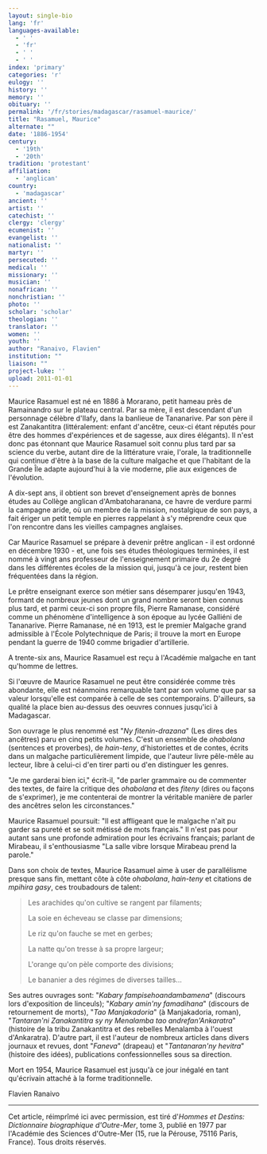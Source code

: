 ```yaml
---
layout: single-bio
lang: 'fr'
languages-available:
  - ' '
  - 'fr'
  - ' '
  - ' '
index: 'primary'
categories: 'r'
eulogy: ''
history: ''
memory: ''
obituary: ''
permalink: '/fr/stories/madagascar/rasamuel-maurice/'
title: "Rasamuel, Maurice"
alternate: ""
date: '1886-1954'
century:
  - '19th'
  - '20th'
tradition: 'protestant'
affiliation:
  - 'anglican'
country:
  - 'madagascar'
ancient: ''
artist: ''
catechist: ''
clergy: 'clergy'
ecumenist: ''
evangelist: ''
nationalist: ''
martyr: ''
persecuted: ''
medical: ''
missionary: ''
musician: ''
nonafrican: ''
nonchristian: ''
photo: ''
scholar: 'scholar'
theologian: ''
translator: ''
women: ''
youth: ''
author: "Ranaivo, Flavien"
institution: ""
liaison: ""
project-luke: ''
upload: 2011-01-01
---
```




Maurice Rasamuel est né en 1886 à Morarano, petit hameau près de Ramainandro sur le plateau central. Par sa mère, il est descendant d'un personnage célèbre d'Ilafy, dans la banlieue de Tananarive. Par son père il est Zanakantitra (littéralement: enfant d'ancêtre, ceux-ci étant réputés pour être des hommes d'expériences et de sagesse, aux dires élégants). Il n'est donc pas étonnant que Maurice Rasamuel soit connu plus tard par sa science du verbe, autant dire de la littérature vraie, l'orale, la traditionnelle qui continue d'être à la base de la culture malgache et que l'habitant de la Grande Île adapte aujourd'hui à la vie moderne, plie aux exigences de l'évolution.

A dix-sept ans, il obtient son brevet d'enseignement après de bonnes études au Collège anglican d'Ambatoharanana, ce havre de verdure parmi la campagne aride, où un membre de la mission, nostalgique de son pays, a fait ériger un petit temple en pierres rappelant à s'y méprendre ceux que l'on rencontre dans les vieilles campagnes anglaises.

Car Maurice Rasamuel se prépare à devenir prêtre anglican - il est ordonné en décembre 1930 - et, une fois ses études théologiques terminées, il est nommé à vingt ans professeur de l'enseignement primaire du 2e degré dans les différentes écoles de la mission qui, jusqu'à ce jour, restent bien fréquentées dans la région.

Le prêtre enseignant exerce son métier sans désemparer jusqu'en 1943, formant de nombreux jeunes dont un grand nombre seront bien connus plus tard, et parmi ceux-ci son propre fils, Pierre Ramanase, considéré comme un phénomène d'intelligence à son époque au lycée Galliéni de Tananarive. Pierre Ramanase, né en 1913, est le premier Malgache grand admissible à l'École Polytechnique de Paris; il trouve la mort en Europe pendant la guerre de 1940 comme brigadier d'artillerie.

A trente-six ans, Maurice Rasamuel est reçu à l'Académie malgache en tant qu'homme de lettres.

Si l'œuvre de Maurice Rasamuel ne peut être considérée comme très abondante, elle est néanmoins remarquable tant par son volume que par sa valeur lorsqu'elle est comparée à celle de ses contemporains. D'ailleurs, sa qualité la place bien au-dessus des oeuvres connues jusqu'ici à Madagascar.

Son ouvrage le plus renommé est "*Ny fitenin-drazana*" (Les dires des ancêtres) paru en cinq petits volumes. C'est un ensemble de *ohabolana* (sentences et proverbes), de *hain-teny*, d'historiettes et de contes, écrits dans un malgache particulièrement limpide, que l'auteur livre pêle-mêle au lecteur, libre à celui-ci d'en tirer parti ou d'en distinguer les genres.

"Je me garderai bien ici," écrit-il, "de parler grammaire ou de commenter des textes, de faire la critique des *ohabolana* et des *fiteny* (dires ou façons de s'exprimer), je me contenterai de montrer la véritable manière de parler des ancêtres selon les circonstances."

Maurice Rasamuel poursuit: "Il est affligeant que le malgache n'ait pu garder sa pureté et se soit métissé de mots français." Il n'est pas pour autant sans une profonde admiration pour les écrivains français; parlant de Mirabeau, il s'enthousiasme "La salle vibre lorsque Mirabeau prend la parole."

Dans son choix de textes, Maurice Rasamuel aime à user de parallélisme presque sans fin, mettant côte à côte *ohabolana*, *hain-teny* et citations de *mpihira gasy*, ces troubadours de talent:

> Les arachides qu'on cultive se rangent par filaments;
>
> La soie en écheveau se classe par dimensions;
>
> Le riz qu'on fauche se met en gerbes;
>
> La natte qu'on tresse à sa propre largeur;
>
> L'orange qu'on pèle comporte des divisions;
>
> Le bananier a des régimes de diverses tailles...
>

Ses autres ouvrages sont: "*Kabary fampisehoandambamena*" (discours lors d'exposition de linceuls); "*Kabary amin'ny famadihana*" (discours de retournement de morts), "*Tao Manjakadoria*" (à Manjakadoria, roman), "*Tantaran'ni Zanakantitra sy ny Menalamba tao andrefan'Ankaratra*" (histoire de la tribu Zanakantitra et des rebelles Menalamba à l'ouest d'Ankaratra). D'autre part, il est l'auteur de nombreux articles dans divers journaux et revues, dont "*Faneva*" (drapeau) et "*Tantanaran'ny hevitra*" (histoire des idées), publications confessionnelles sous sa direction.

Mort en 1954, Maurice Rasamuel est jusqu'à ce jour inégalé en tant qu'écrivain attaché à la forme traditionnelle.

Flavien Ranaivo

---

Cet article, réimprîmé ici avec permission, est tiré d'*Hommes et Destins: Dictionnaire biographique d'Outre-Mer*, tome 3, publié en 1977 par l'Académie des Sciences d'Outre-Mer (15, rue la Pérouse, 75116 Paris, France). Tous droits réservés.
